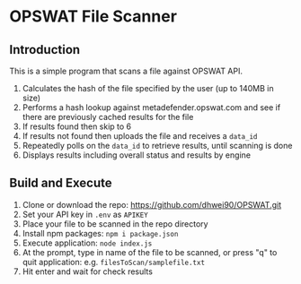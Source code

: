 # OPSWAT File Scanner

## Introduction
This is a simple program that scans a file against OPSWAT API.
1. Calculates the hash of the file specified by the user (up to 140MB in size)
2. Performs a hash lookup against metadefender.opswat.com and see if there are previously cached results for the file
3. If results found then skip to 6
4. If results not found then uploads the file and receives a `data_id`
5. Repeatedly polls on the `data_id` to retrieve results, until scanning is done
6. Displays results including overall status and results by engine

## Build and Execute
1. Clone or download the repo: https://github.com/dhwei90/OPSWAT.git
2. Set your API key in `.env` as `APIKEY`
3. Place your file to be scanned in the repo directory
4. Install npm packages: `npm i package.json`
5. Execute application: `node index.js`
6. At the prompt, type in name of the file to be scanned, or press "q" to quit application: e.g. `filesToScan/samplefile.txt`
7. Hit enter and wait for check results
